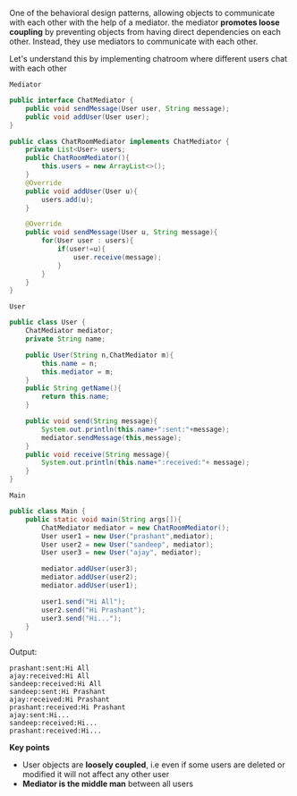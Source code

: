 One of the behavioral design patterns, allowing objects to communicate with each other with the help of a mediator.
the mediator **promotes loose coupling** by preventing objects from having direct dependencies on each other. Instead, they use mediators to communicate with each other.

Let's understand this by implementing chatroom where different users chat with each other

`Mediator`

```java
public interface ChatMediator {
    public void sendMessage(User user, String message);
    public void addUser(User user);
}

public class ChatRoomMediator implements ChatMediator {
    private List<User> users;
    public ChatRoomMediator(){
        this.users = new ArrayList<>();
    }
    @Override
    public void addUser(User u){
        users.add(u);
    }

    @Override
    public void sendMessage(User u, String message){
        for(User user : users){
            if(user!=u){
                user.receive(message);
            }
        }
    }
}

```

`User`

```java
public class User {
    ChatMediator mediator;
    private String name;

    public User(String n,ChatMediator m){
        this.name = n;
        this.mediator = m;
    }
    public String getName(){
        return this.name;
    }

    public void send(String message){
        System.out.println(this.name+":sent:"+message);
        mediator.sendMessage(this,message);
    }
    public void receive(String message){
        System.out.println(this.name+":received:"+ message);
    }
}
```

`Main`

```java
public class Main {
    public static void main(String args[]){
        ChatMediator mediator = new ChatRoomMediator();
        User user1 = new User("prashant",mediator);
        User user2 = new User("sandeep", mediator);
        User user3 = new User("ajay", mediator);

        mediator.addUser(user3);
        mediator.addUser(user2);
        mediator.addUser(user1);

        user1.send("Hi All");
        user2.send("Hi Prashant");
        user3.send("Hi...");
    }
}
```
Output:

```output
prashant:sent:Hi All
ajay:received:Hi All
sandeep:received:Hi All
sandeep:sent:Hi Prashant
ajay:received:Hi Prashant
prashant:received:Hi Prashant
ajay:sent:Hi...
sandeep:received:Hi...
prashant:received:Hi...
```

**Key points**
- User objects are **loosely coupled**, i.e even if some users are deleted or modified it will not affect any other user
- **Mediator is the middle man** between all users




